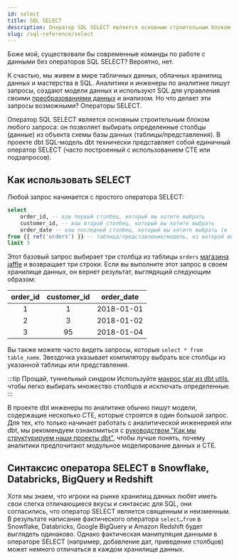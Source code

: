 ```yaml
---
id: select
title: SQL SELECT
description: Оператор SQL SELECT является основным строительным блоком любого запроса, который позволяет выбирать определенные столбцы из объекта схемы базы данных.
slug: /sql-reference/select
---
```


<head>
    <title>Работа с операторами SQL SELECT</title>
</head>

Боже мой, существовали бы современные команды по работе с данными без операторов SQL SELECT? Вероятно, нет.

К счастью, мы живем в мире табличных данных, облачных хранилищ данных и мастерства в SQL. Аналитики и инженеры по аналитике пишут запросы, создают модели данных и используют SQL для управления своими [преобразованиями данных](https://www.getdbt.com/analytics-engineering/transformation/) и анализом. Но что делает эти запросы возможными? Операторы SELECT.

Оператор SQL SELECT является основным строительным блоком любого запроса: он позволяет выбирать определенные столбцы (данные) из объекта схемы базы данных (таблицы/представления). В проекте dbt SQL-модель dbt технически представляет собой единичный оператор SELECT (часто построенный с использованием CTE или подзапросов).

## Как использовать SELECT

Любой запрос начинается с простого оператора SELECT:

```sql
select
	order_id, -- ваш первый столбец, который вы хотите выбрать
	customer_id, -- ваш второй столбец, который вы хотите выбрать
	order_date -- ваш последний столбец, который вы хотите выбрать (и так далее)
from {{ ref('orders') }} -- таблица/представление/модель, из которой вы хотите выбрать
limit 3
```

Этот базовый запрос выбирает три столбца из таблицы `orders` [магазина jaffle](https://github.com/dbt-labs/jaffle_shop/blob/main/models/orders.sql) и возвращает три строки. Если вы выполните этот запрос в своем хранилище данных, он вернет результат, выглядящий следующим образом:

| order_id | customer_id | order_date |
|:---:|:---:|:---:|
| 1 | 1 | 2018-01-01 |
| 2 | 3 | 2018-01-02 |
| 3 | 95 | 2018-01-04 |

Вы также можете часто видеть запросы, которые `select * from table_name`. Звездочка указывает компилятору выбрать все столбцы из указанной таблицы или представления.

:::tip Прощай, туннельный синдром
Используйте [макрос star из dbt utils](/blog/star-sql-love-letter), чтобы легко выбирать множество столбцов и исключать определенные.
:::

В проекте dbt инженеры по аналитике обычно пишут модели, содержащие несколько CTE, которые строятся в один большой запрос. Для тех, кто только начинает работать с аналитической инженерией или dbt, мы рекомендуем ознакомиться с [руководством "Как мы структурируем наши проекты dbt"](/best-practices/how-we-structure/1-guide-overview), чтобы лучше понять, почему аналитики предпочитают модульное моделирование данных и CTE.

## Синтаксис оператора SELECT в Snowflake, Databricks, BigQuery и Redshift

Хотя мы знаем, что игроки на рынке хранилищ данных любят иметь свои слегка отличающиеся вкусы и синтаксис для SQL, они согласились, что оператор SELECT является священным и неизменным. В результате написание фактического оператора `select…from` в Snowflake, Databricks, Google BigQuery и Amazon Redshift будет выглядеть одинаково. Однако фактическая манипуляция данными в операторе SELECT (например, добавление дат, приведение столбцов) может немного отличаться в каждом хранилище данных.